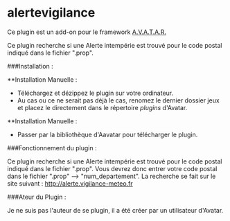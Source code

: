 # alertevigilance

Ce plugin est un add-on pour le framework [A.V.A.T.A.R.](https://github.com/Spikharpax/A.V.A.T.A.R)

Ce plugin recherche si une Alerte intempérie est trouvé pour le code postal indiqué dans le fichier ".prop".

###Installation :

**Installation Manuelle :

- Téléchargez et dézippez le plugin sur votre ordinateur.
- Au cas ou ce ne serait pas déjà le cas, renomez le dernier dossier jeux et placez le directement dans le répertoire *plugins* d'Avatar.

**Installation Manuelle :

- Passer par la bibliothèque d'Aavatar pour télécharger le plugin.


###Fonctionnement du plugin :

Ce plugin recherche si une Alerte intempérie est trouvé pour le code postal indiqué dans le fichier ".prop".
Vous devrez donc entrer votre code postal dans le fichier ".prop" --> "num_departement".
La recherche se fait sur le site suivant :
http://alerte.vigilance-meteo.fr



###Ateur du Plugin :

Je ne suis pas l'auteur de se plugin, il a été créer par un utilisateur d'Avatar.



<br><br><br><br>
